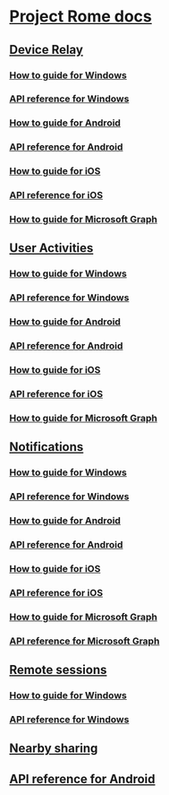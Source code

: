 # [Project Rome docs](index.md)

## [Device Relay](devicerelay/index.md)
### [How to guide for Windows](https://docs.microsoft.com/windows/uwp/launch-resume/connected-apps-and-devices)
### [API reference for Windows](https://docs.microsoft.com/uwp/api/Windows.System.RemoteSystems)
### [How to guide for Android](devicerelay/android/how-to-guides/command-remote-devices-and-apps-android.md)
### [API reference for Android](devicerelay/android/api-reference/index.md)
### [How to guide for iOS](devicerelay/ios/how-to-guides/command-remote-devices-and-apps-ios.md)
### [API reference for iOS](devicerelay/ios/api-reference/index.md)
### [How to guide for Microsoft Graph](devicerelay/msgraph/index.md)

## [User Activities](user-activities/index.md)
### [How to guide for Windows](https://docs.microsoft.com/windows/uwp/launch-resume/useractivities)
### [API reference for Windows](https://docs.microsoft.com/uwp/api/windows.applicationmodel.useractivities)
### [How to guide for Android](user-activities/android/how-to-guides/user-activities-android.md)
### [API reference for Android](user-activities/android/api-reference/index.md)
### [How to guide for iOS](user-activities/ios/how-to-guides/user-activities-ios.md)
### [API reference for iOS](user-activities/ios/api-reference/index.md)
### [How to guide for Microsoft Graph](user-activities/msgraph/index.md)

## [Notifications](msgraph-notifications/index.md)
### [How to guide for Windows](msgraph-notifications/receiving-notifications/windows/index.md)
### [API reference for Windows](msgraph-notifications/receiving-notifications/windows/api-reference/index.md)
### [How to guide for Android](msgraph-notifications/receiving-notifications/android/index.md)
### [API reference for Android](msgraph-notifications/receiving-notifications/android/api-reference/index.md)
### [How to guide for iOS](msgraph-notifications/receiving-notifications/ios/index.md)
### [API reference for iOS](msgraph-notifications/receiving-notifications/ios/api-reference/index.md)
### [How to guide for Microsoft Graph](msgraph-notifications/sending-notifications.md)
### [API reference for Microsoft Graph](msgraph-notifications/receiving-notifications/windows/api-reference/usernotifications/index.md)

## [Remote sessions](remote-sessions/index.md)
### [How to guide for Windows](https://docs.microsoft.com/windows/uwp/launch-resume/remote-sessions)
### [API reference for Windows](https://docs.microsoft.com/uwp/api/windows.system.remotesystems.remotesystemsession)

## [Nearby sharing](nearby-sharing/index.md)
## [API reference for Android](nearby-sharing/android/api-reference/index.md)